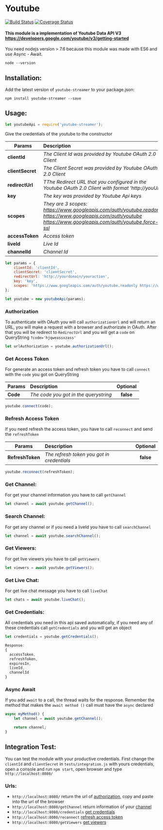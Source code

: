 # Youtube

[![Build Status](https://travis-ci.org/tnovas/youtube.svg?branch=master)](https://travis-ci.org/tnovas/youtube)
[![Coverage Status](https://coveralls.io/repos/github/tnovas/youtube/badge.svg)](https://coveralls.io/github/tnovas/youtube)

#### This module is a implementation of Youtube Data API V3 https://developers.google.com/youtube/v3/getting-started

You need nodejs version > 7.6 because this module was made with ES6 and use Async - Await.
```
node --version
```

## Installation:
Add the latest version of `youtube-streamer` to your package.json:
```
npm install youtube-streamer --save
```

## Usage:
```js
let youtubeApi = require('youtube-streamer');
```

Give the credentials of the youtube to the constructor

| Params       | Description     | Optional | 
| --------     |:---------------| :-----:|
| **clientId**     | *The Client Id was provided by Youtube OAuth 2.0 Client* | **false** |
| **clientSecret** | *The Client Secret was provided by Youtube OAuth 2.0 Client* | **false** |
| **redirectUrl**  | *TThe Redirect URL that you configured in the Youtube OAuth 2.0 Client with format 'http://youUrl/'* | **false** |
| **key**  | *The key was provided by Youtube Api keys*  | **false** |
| **scopes**       | *They are 3 scopes: https://www.googleapis.com/auth/youtube.readonly https://www.googleapis.com/auth/youtube https://www.googleapis.com/auth/youtube.force-ssl* | **false** |
| **accessToken**  | *Access token* | **true** |
| **liveId**  | *Live Id* | **true** |
| **channelId**  | *Channel Id* | **true** |

```js
let params = {
	clientId: 'clientId',
	clientSecret: 'clientSecret',
	redirectUrl: 'http://yourdomain/youraction',
	key: 'key',
	scopes: 'https://www.googleapis.com/auth/youtube.readonly https://www.googleapis.com/auth/youtube https://www.googleapis.com/auth/youtube.force-ssl'
};

let youtube = new youtubeApi(params);
```

### Authorization
To authenticate with OAuth you will call `authorizationUrl` and will return an URL, you will make a request with a browser and authorizate in OAuth. After that you will be redirect to `RedirectUrl` and you will get a `code` on QueryString `?code='hjqweassxzass'`

```js
let urlAuthorization = youtube.authorizationUrl();
```

### Get Access Token
For generate an access token and refresh token you have to call `connect` with the `code` you got on QueryString

| Params   | Description     | Optional | 
| -------- |:---------------| :-----:|
| **Code**  | *The code you got in the querystring* | **false** |

```js
youtube.connect(code);
```

### Refresh Access Token
If you need refresh the access token, you have to call `reconnect` and send the `refreshToken`

| Params   | Description     | Optional | 
| -------- |:---------------| :-----:|
| **RefreshToken**  | *The refresh token you got in credentials* | **false** |

```js
youtube.reconnect(refreshToken);
```

### Get Channel:
For get your channel information you have to call `getChannel`

```js
let channel = await youtube.getChannel();
```

### Search Channel:
For get any channel or if you need a liveId you have to call `searchChannel`

```js
let channel = await youtube.searchChannel();
```

### Get Viewers:
For get live viewers you have to call `getViewers`

```js
let viewers = await youtube.getViewers();
```

### Get Live Chat:
For get live chat message you have to call `liveChat`

```js
let chats = await youtube.liveChat();
```

### Get Credentials:
All credentials you need in this api saved automatically, if you need any of these credentials call `getCredentials` and you will get an object

```js
let credentials = youtube.getCredentials();
```

```js
Response:
{
  accessToken,
  refreshToken,
  expiresIn,
  liveId,
  channelId
}
```

### Async Await
If you add `await` to a call, the thread waits for the response. Remember the method that makes the `await method ()` call must have the `async` declared
```js
async myMethod() {
	let channel = await youtube.getChannel();

	return channel;	
}
```

## Integration Test:
You can test the module with your productive credentials. 
First change the `clientId` and `clientSecret` in `tests/integration.js` with yours credentials, open a console and run `npm start`, open browser and type `http://localhost:8080/`

### Urls:
- `http://localhost:8080/` return the url of [authorization](#authorization), copy and paste into the url of the browser
- `http://localhost:8080/getChannel` return information of your [channel](#get-channel)
- `http://localhost:8080/credentials` [get credentials](#get-credentials)
- `http://localhost:8080/reconnect` [refresh access token](#refresh-access-token)
- `http://localhost:8080/getViewers` [get viewers](#get-viewers)

